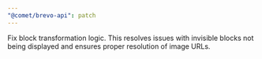 ```yaml
---
"@comet/brevo-api": patch
---
```


Fix block transformation logic. This resolves issues with invisible blocks not being displayed and ensures proper resolution of image URLs.
